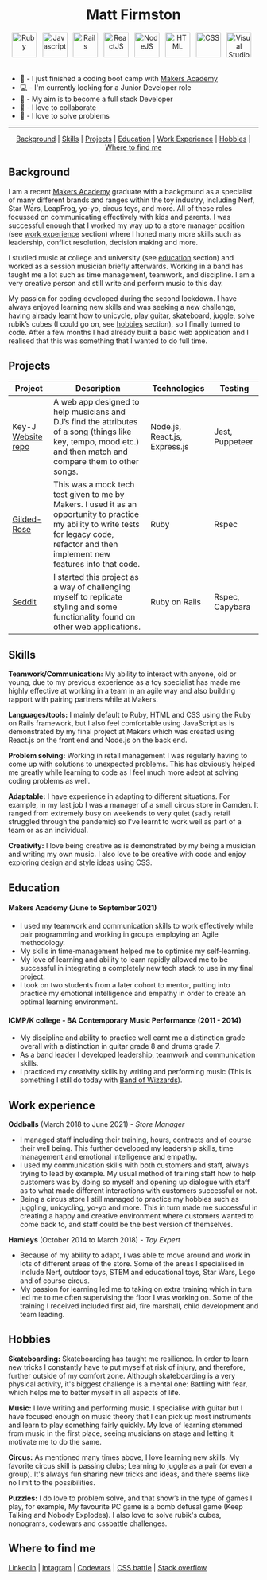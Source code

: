 <h1 align='center'>Matt Firmston</h1>
<div align='center'>
  <img alt="Ruby" width="50px" src="https://pics.freeicons.io/uploads/icons/png/4090158241551942644-512.png" />&nbsp;&nbsp;
  <img alt="Javascript" width="50px" src="https://pics.freeicons.io/uploads/icons/png/21088442871540553614-512.png" />&nbsp;&nbsp;
  <img alt="Rails" width="50px" src="https://pics.freeicons.io/uploads/icons/png/2219791841551942639-512.png" />&nbsp;&nbsp;
  <img alt="ReactJS" width="50px" src="https://pics.freeicons.io/uploads/icons/png/8575147831553750379-64.png" />&nbsp;&nbsp;
  <img alt="NodeJS" width="50px" src="https://pics.freeicons.io/uploads/icons/png/15056343581551942278-512.png" />&nbsp;&nbsp;
  <img alt="HTML" width="50px" src="https://pics.freeicons.io/uploads/icons/png/8804286661557996995-512.png" />&nbsp;&nbsp;
  <img alt="CSS" width="50px" src="https://pics.freeicons.io/uploads/icons/png/632690741557997006-512.png" />&nbsp;&nbsp;
  <img alt="Visual Studio Code" width="50px" src="https://pics.freeicons.io/uploads/icons/png/14178750871552037061-512.png" />&nbsp;&nbsp;
</div>
<br/>

- :seedling: - I just finished a coding boot camp with [Makers Academy](https://makers.tech/)
- :computer: - I'm currently looking for a Junior Developer role
- :dart: - My aim is to become a full stack Developer
- :dancers: - I love to collaborate
- :jigsaw: - I love to solve problems

---

<div align='center'>

[Background](#background) | [Skills](#skills) | [Projects](#projects) | [Education](#education) | [Work Experience](#work-experience) | [Hobbies](#hobbies) | [Where to find me](#Where-to-find-me)
  
</div>

## Background
I am a recent [Makers Academy](https://makers.tech/) graduate with a background as a specialist of many different brands and ranges within the toy industry, including Nerf, Star Wars, LeapFrog, yo-yo, circus toys, and more. All of these roles focussed on communicating effectively with kids and parents. I was successful enough that I worked my way up to a store manager position (see [work experience](#work-experience) section) where I honed many more skills such as leadership, conflict resolution, decision making and more.

I studied music at college and university (see [education](#education) section) and worked as a session musician briefly afterwards. Working in a band has taught me a lot such as time management, teamwork, and discipline. I am a very creative person and still write and perform music to this day.

My passion for coding developed during the second lockdown. I have always enjoyed learning new skills and was seeking a new challenge, having already learnt how to unicycle, play guitar, skateboard, juggle, solve rubik’s cubes (I could go on, see [hobbies](#hobbies) section), so I finally turned to code. After a few months I had already built a basic web application and I realised that this was something that I wanted to do full time.

## Projects
| Project | Description | Technologies | Testing |
| --- | --- | --- | --- |
| Key-J [Website](https://key-j.herokuapp.com/) [repo](https://github.com/JEC1100/key-j) | A web app designed to help musicians and DJ’s find the attributes of a song (things like key, tempo, mood etc.) and then match and compare them to other songs. | Node.js, React.js, Express.js | Jest, Puppeteer |
| [Gilded-Rose](https://github.com/YoFirmy/Gilded_Rose_Ruby) | This was a mock tech test given to me by Makers. I used it as an opportunity to practice my ability to write tests for legacy code, refactor and then implement new features into that code. | Ruby | Rspec |
| [Seddit](https://github.com/YoFirmy/seddit) | I started this project as a way of challenging myself to replicate styling and some functionality found on other web applications. | Ruby on Rails | Rspec, Capybara |

## Skills
**Teamwork/Communication:** My ability to interact with anyone, old or young, due to my previous experience as a toy specialist has made me highly effective at working in a team in an agile way and also building rapport with pairing partners while at Makers.

**Languages/tools:** I mainly default to Ruby, HTML and CSS using the Ruby on Rails framework, but I also feel comfortable using JavaScript as is demonstrated by my final project at Makers which was created using React.js on the front end and Node.js on the back end.

**Problem solving:** Working in retail management I was regularly having to come up with solutions to unexpected problems. This has obviously helped me greatly while learning to code as I feel much more adept at solving coding problems as well.

**Adaptable:** I have experience in adapting to different situations. For example, in my last job I was a manager of a small circus store in Camden. It ranged from extremely busy on weekends to very quiet (sadly retail struggled through the pandemic) so I've learnt to work well as part of a team or as an individual.

**Creativity:**
I love being creative as is demonstrated by my being a musician and writing my own music. I also love to be creative with code and enjoy exploring design and style ideas using CSS.

## Education
#### Makers Academy (June to September 2021)
- I used my teamwork and communication skills to work effectively while pair programming and working in groups employing an Agile methodology.
- My skills in time-management helped me to optimise my self-learning.
- My love of learning and ability to learn rapidly allowed me to be successful in integrating a completely new tech stack to use in my final project.
- I took on two students from a later cohort to mentor, putting into practice my emotional intelligence and empathy in order to create an optimal learning environment.

#### ICMP/K college - BA Contemporary Music Performance (2011 - 2014)
- My discipline and ability to practice well earnt me a distinction grade overall with a distinction in guitar grade 8 and drums grade 7.
- As a band leader I developed leadership, teamwork and communication skills.
- I practiced my creativity skills by writing and performing music (This is something I still do today with [Band of Wizzards](https://soundcloud.com/bandofwizzards/)).

## Work experience
**Oddballs** (March 2018 to June 2021) - _Store Manager_
- I managed staff including their training, hours, contracts and of course their well being. This  further developed my leadership skills, time management and emotional intelligence and empathy.
- I used my communication skills with both customers and staff, always trying to lead by example. My usual method of training staff how to help customers was by doing so myself and opening up dialogue with staff as to what made different interactions with customers successful or not.
- Being a circus store I still managed to practice my hobbies such as juggling, unicycling, yo-yo and more. This in turn made me successful in creating a happy and creative environment where customers wanted to come back to, and staff could be the best version of themselves.

**Hamleys** (October 2014 to March 2018) - _Toy Expert_
- Because of my ability to adapt, I was able to move around and work in lots of different areas of the store. Some of the areas I specialised in include Nerf, outdoor toys, STEM and educational toys, Star Wars, Lego and of course circus.
- My passion for learning led me to taking on extra training which in turn led me to me often supervising the floor I was working on. Some of the training I received included first aid, fire marshall, child development and team leading.

## Hobbies
**Skateboarding:** Skateboarding has taught me resilience. In order to learn new tricks I constantly have to put myself at risk of injury, and therefore, further outside of my comfort zone. Although skateboarding is a very physical activity, it's biggest challenge is a mental one: Battling with fear, which helps me to better myself in all aspects of life.

**Music:** I love writing and performing music. I specialise with guitar but I have focused enough on music theory that I can pick up most instruments and learn to play something fairly quickly. My love of learning stemmed from music in the first place, seeing musicians on stage and letting it motivate me to do the same.

**Circus:** As mentioned many times above, I love learning new skills. My favorite circus skill is passing clubs; Learning to juggle as a pair (or even a group). It's always fun sharing new tricks and ideas, and there seems like no limit to the possibilities.

**Puzzles:** I do love to problem solve, and that show’s in the type of games I play, for example, My favourite PC game is a bomb defusal game (Keep Talking and Nobody Explodes). I also love to solve rubik's cubes, nonograms, codewars and cssbattle challenges. 

## Where to find me
[LinkedIn](https://www.linkedin.com/in/matt-firmston-43b751221/) | [Intagram](https://www.instagram.com/mattfirmston/) | [Codewars](https://www.codewars.com/users/YoFirmy) | [CSS battle](https://cssbattle.dev/player/yofirmy) | [Stack overflow](https://stackoverflow.com/users/15154036/yofirmy)
